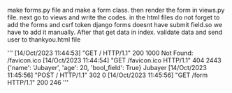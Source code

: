 make forms.py file and make a form class. then render the form in views.py file.
next go to views and write the codes. in the html files do not forget to add the forms and csrf token
django forms doesnt have submit field.so we have to add it manually. After that get data in index. validate data and send user to
thankyou.html file

'''
[14/Oct/2023 11:44:53] "GET / HTTP/1.1" 200 1000
Not Found: /favicon.ico
[14/Oct/2023 11:44:54] "GET /favicon.ico HTTP/1.1" 404 2443
{'name': 'Jubayer', 'age': 20, 'bool_field': True}
Jubayer
[14/Oct/2023 11:45:56] "POST / HTTP/1.1" 302 0
[14/Oct/2023 11:45:56] "GET /form HTTP/1.1" 200 246
'''